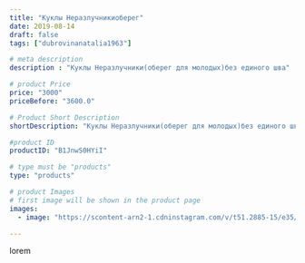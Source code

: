 ```yaml
---
title: "Куклы Неразлучникиоберег"
date: 2019-08-14
draft: false
tags: ["dubrovinanatalia1963"]

# meta description
description : "Куклы Неразлучники(оберег для молодых)без единого шва"

# product Price
price: "3000"
priceBefore: "3600.0"

# Product Short Description
shortDescription: "Куклы Неразлучники(оберег для молодых)без единого шва"

#product ID
productID: "B1JnwS0HYiI"

# type must be "products"
type: "products"

# product Images
# first image will be shown in the product page
images:
  - image: "https://scontent-arn2-1.cdninstagram.com/v/t51.2885-15/e35/67913725_359477851610830_7794323588342090722_n.jpg?se=7&tp=1&_nc_ht=scontent-arn2-1.cdninstagram.com&_nc_cat=110&_nc_ohc=v0EUWgQBoIMAX-W9IPn&ccb=7-4&oh=99cddcde9b905063429651d9a07b3956&oe=6081DD23&ig_cache_key=MjExMDM5Mjc0Mjk1MDMwNzk3Ng%3D%3D.2-ccb7-4"

---
```

lorem
